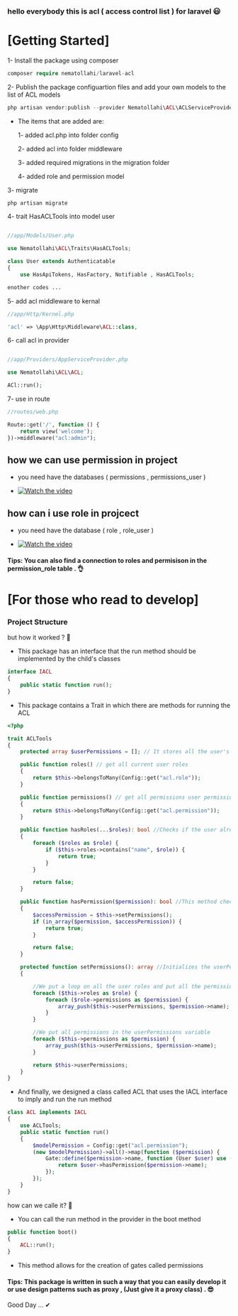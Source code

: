 ### hello everybody this is acl ( access control list ) for laravel 😃

# [Getting Started]

1- Install the package using composer

```php
composer require nematollahi/laravel-acl
```
2- Publish the package configuartion files and add your own models to the list of ACL models

```php
php artisan vendor:publish --provider Nematollahi\ACL\ACLServiceProvider
```

- The items that are added are:

  1- added acl.php into folder config
  
  2- added acl into folder middleware
  
  3- added required migrations in the migration folder
  
  4- added role and permission model



3- migrate
```php
php artisan migrate
```

4- trait HasACLTools into model user
```php

//app/Models/User.php

use Nematollahi\ACL\Traits\HasACLTools;

class User extends Authenticatable
{
    use HasApiTokens, HasFactory, Notifiable , HasACLTools;

enother codes ...

```

5- add acl middleware to kernal
```php
//app/Http/Kernel.php

'acl' => \App\Http\Middleware\ACL::class,
```

6- call acl in provider

```php

//app/Providers/AppServiceProvider.php

use Nematollahi\ACL\ACL;

ACl::run();
```

7- use in route

```php
//routes/web.php

Route::get('/', function () {
    return view('welcome');
})->middleware("acl:admin");
```

## how we can use permission in project

 - you need have the databases ( permissions , permissions_user )


  -   [![Watch the video]()](https://drive.google.com/file/d/13D2bB8IAeb1AF_r4ol1dqJmP498Knrzu/view?usp=sharing)



## how can i use role in projcect

  - you need have the database ( role , role_user )

  -   [![Watch the video]()](https://drive.google.com/file/d/16lktYEBw7-IkM3yVLaAMMlmdJKu8gLVF/view?usp=sharing)



#### Tips: You can also find a connection to roles and permisison in the permission_role table . 👌
  
# [For those who read to develop]
### Project Structure

but how it worked ? 🤔

- This package has an interface that the run method should be implemented by the child's classes

```php
interface IACL
{
    public static function run();
}
```

- This package contains a Trait in which there are methods for running the ACL

```php
<?php

trait ACLTools
{
    protected array $userPermissions = []; // It stores all the user's permissions in itself (role + permission )

    public function roles() // get all current user roles
    {
        return $this->belongsToMany(Config::get("acl.role"));
    }

    public function permissions() // get all permissions user permissions
    {
        return $this->belongsToMany(Config::get("acl.permission"));
    }

    public function hasRoles(...$roles): bool //Checks if the user already has these roles
    {
        foreach ($roles as $role) {
            if ($this->roles->contains("name", $role)) {
                return true;
            }
        }

        return false;
    }

    public function hasPermission($permission): bool //This method checks whether the user currently has the permissions
    {
        $accessPermission = $this->setPermissions();
        if (in_array($permission, $accessPermission)) {
            return true;
        }

        return false;
    }

    protected function setPermissions(): array //Initializes the userPermissions variable
    {

        //We put a loop on all the user roles and put all the permissions that exist in it into the userPermissions variable
        foreach ($this->roles as $role) {
            foreach ($role->permissions as $permission) {
                array_push($this->userPermissions, $permission->name);
            }
        }

        //We put all permissions in the userPermissions variable
        foreach ($this->permissions as $permission) {
            array_push($this->userPermissions, $permission->name);
        }

        return $this->userPermissions;
    }
}
```

- And finally, we designed a class called ACL that uses the IACL interface to imply and run the run method

```php
class ACL implements IACL
{
    use ACLTools;
    public static function run()
    {
        $modelPermission = Config::get("acl.permission");
        (new $modelPermission)->all()->map(function ($permission) {
            Gate::define($permission->name, function (User $user) use ($permission) {
                return $user->hasPermission($permission->name);
            });
        });
    }
}
```

how can we calle it? 🤔

- You can call the run method in the provider in the boot method

```php
public function boot()
{
    ACL::run();
}
```

- This method allows for the creation of gates called permissions

#### Tips: This package is written in such a way that you can easily develop it or use design patterns such as proxy , (Just give it a proxy class) . 😎


Good Day ... ✔
